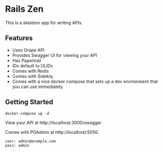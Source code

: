 # Rails Zen

This is a skeleton app for writing APIs.

## Features

- Uses Grape API
- Provides Swagger UI for viewing your API
- Has Papertrail
- IDs default to ULIDs
- Comes with Redis
- Comes with Sidekiq
- Comes with a nice docker compose that sets up a dev environment that you can use immediately

## Getting Started

```
docker-compose up -d
```

View your API at http://localhost:3000/swagger

Comes with PGAdmin at http://localhost:5050.

```
user: admin@example.com
pass: admin
```
